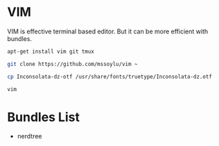 VIM
========

VIM is effective terminal based editor. But it can be more efficient with bundles. 

```bash
apt-get install vim git tmux

git clone https://github.com/mssoylu/vim ~

cp Inconsolata-dz-otf /usr/share/fonts/truetype/Inconsolata-dz.otf

vim

```

Bundles List
========

- nerdtree
